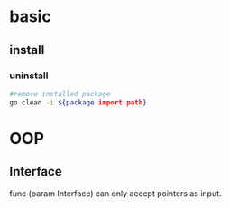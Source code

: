 # basic

## install

### uninstall

```bash
#remove installed package
go clean -i ${package import path}
```

# OOP

## Interface

func (param Interface) can only accept pointers as input.
